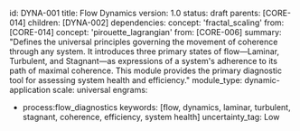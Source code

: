 id: DYNA-001
title: Flow Dynamics
version: 1.0
status: draft
parents: [CORE-014]
children: [DYNA-002]
dependencies:
concept: 'fractal_scaling'
from: [CORE-014]
concept: 'pirouette_lagrangian'
from: [CORE-006]
summary: "Defines the universal principles governing the movement of coherence through any system. It introduces three primary states of flow—Laminar, Turbulent, and Stagnant—as expressions of a system's adherence to its path of maximal coherence. This module provides the primary diagnostic tool for assessing system health and efficiency."
module_type: dynamic-application
scale: universal
engrams:
 - process:flow_diagnostics
keywords: [flow, dynamics, laminar, turbulent, stagnant, coherence, efficiency, system health]
uncertainty_tag: Low